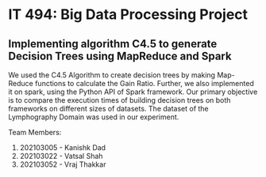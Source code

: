 # IT 494: Big Data Processing Project
## Implementing algorithm C4.5 to generate Decision Trees using MapReduce and Spark

We used the C4.5 Algorithm to create decision trees by making Map-Reduce functions to calculate the Gain Ratio. 
Further, we also implemented it on spark, using the Python API of Spark framework. Our primary objective is to compare the execution times of 
building decision trees on both frameworks on different sizes of datasets. The dataset of the Lymphography Domain was used in our experiment.

Team Members:
1) 202103005 - Kanishk Dad
2) 202103022 - Vatsal Shah 
3) 202103052 - Vraj Thakkar 
